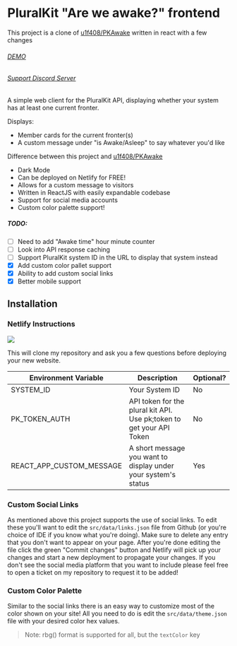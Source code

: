 # PluralKit "Are we awake?" frontend

This project is a clone of [u1f408/PKAwake](https://github.com/u1f408/PKAwake) written in react with a few changes

###### [DEMO](https://flamboyant-pasteur-7b73bd.netlify.app/)

###### [Support Discord Server](https://discord.gg/UA4uUvH)

A simple web client for the PluralKit API, displaying
whether your system has at least one current fronter.

Displays:

-   Member cards for the current fronter(s)
-   A custom message under "is Awake/Asleep" to say whatever you'd like

Difference between this project and [u1f408/PKAwake](https://github.com/u1f408/PKAwake)

-   Dark Mode
-   Can be deployed on Netlify for FREE!
-   Allows for a custom message to visitors
-   Written in ReactJS with easily expandable codebase
-   Support for social media accounts
-   Custom color palette support!

##### TODO:

-   [ ] Need to add "Awake time" hour minute counter
-   [ ] Look into API response caching
-   [ ] Support PluralKit system ID in the URL to display that system instead
-   [x] Add custom color pallet support
-   [x] Ability to add custom social links
-   [x] Better mobile support

## Installation

### Netlify Instructions

[![](https://www.netlify.com/img/deploy/button.svg)](https://app.netlify.com/start/deploy?repository=https://github.com/jcsumlin/plural-kit-awake)

This will clone my repository and ask you a few questions before deploying your new website.

| Environment Variable | Description | Optional? |
|---|---|---|
| SYSTEM_ID | Your System ID | No |
| PK_TOKEN_AUTH | API token for the plural kit API. Use pk;token to get your API Token | No |
| REACT_APP_CUSTOM_MESSAGE | A short message you want to display under your system's status | Yes |


### Custom Social Links

As mentioned above this project supports the use of social links. To edit these you'll want to edit the `src/data/links.json` file from Github (or you're choice of IDE if you know what you're doing). Make sure to delete any entry that you don't want to appear on your page. After you're done editing the file click the green "Commit changes" button and Netlify will pick up your changes and start a new deployment to propagate your changes. If you don't see the social media platform that you want to include please feel free to open a ticket on my repository to request it to be added!

### Custom Color Palette

Similar to the social links there is an easy way to customize most of the color shown on your site!
All you need to do is edit the `src/data/theme.json` file with your desired color hex values.

> Note: rbg() format is supported for all, but the `textColor` key
